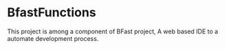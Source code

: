 # BfastFunctions

This project is among a component of BFast project, A web based IDE to a automate development
process. 
